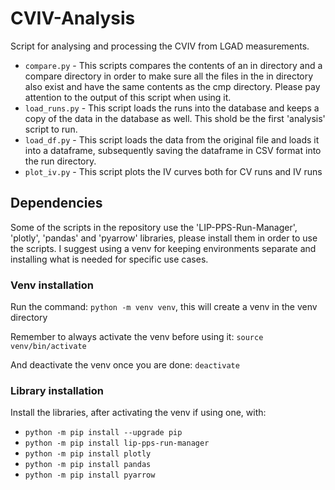 # CVIV-Analysis

Script for analysing and processing the CVIV from LGAD measurements.

 * `compare.py` - This scripts compares the contents of an in directory and a compare directory in order to make sure all the files in the in directory also exist and have the same contents as the cmp directory. Please pay attention to the output of this script when using it.
 * `load_runs.py` - This script loads the runs into the database and keeps a copy of the data in the database as well. This shold be the first 'analysis' script to run.
 * `load_df.py` - This script loads the data from the original file and loads it into a dataframe, subsequently saving the dataframe in CSV format into the run directory.
 * `plot_iv.py` - This script plots the IV curves both for CV runs and IV runs

## Dependencies

Some of the scripts in the repository use the 'LIP-PPS-Run-Manager', 'plotly', 'pandas' and 'pyarrow' libraries, please install them in order to use the scripts. I suggest using a venv for keeping environments separate and installing what is needed for specific use cases.

### Venv installation

Run the command: `python -m venv venv`, this will create a venv in the venv directory

Remember to always activate the venv before using it: `source venv/bin/activate`

And deactivate the venv once you are done: `deactivate`

### Library installation

Install the libraries, after activating the venv if using one, with:
 * `python -m pip install --upgrade pip`
 * `python -m pip install lip-pps-run-manager`
 * `python -m pip install plotly`
 * `python -m pip install pandas`
 * `python -m pip install pyarrow`